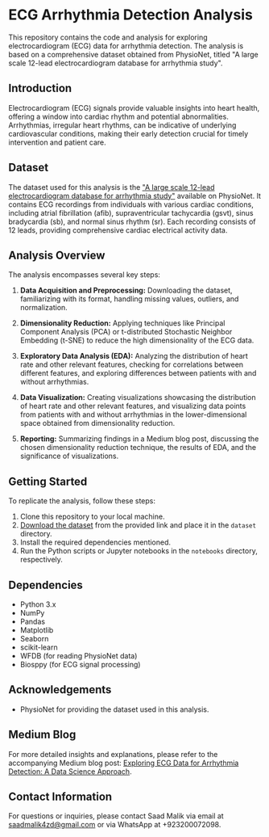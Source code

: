 # ECG Arrhythmia Detection Analysis

This repository contains the code and analysis for exploring electrocardiogram (ECG) data for arrhythmia detection. The analysis is based on a comprehensive dataset obtained from PhysioNet, titled "A large scale 12-lead electrocardiogram database for arrhythmia study".

## Introduction

Electrocardiogram (ECG) signals provide valuable insights into heart health, offering a window into cardiac rhythm and potential abnormalities. Arrhythmias, irregular heart rhythms, can be indicative of underlying cardiovascular conditions, making their early detection crucial for timely intervention and patient care.

## Dataset

The dataset used for this analysis is the ["A large scale 12-lead electrocardiogram database for arrhythmia study"](https://physionet.org/content/ecg-arrhythmia/1.0.0/) available on PhysioNet. It contains ECG recordings from individuals with various cardiac conditions, including atrial fibrillation (afib), supraventricular tachycardia (gsvt), sinus bradycardia (sb), and normal sinus rhythm (sr). Each recording consists of 12 leads, providing comprehensive cardiac electrical activity data.

## Analysis Overview

The analysis encompasses several key steps:

1. **Data Acquisition and Preprocessing:** Downloading the dataset, familiarizing with its format, handling missing values, outliers, and normalization.
2. **Dimensionality Reduction:** Applying techniques like Principal Component Analysis (PCA) or t-distributed Stochastic Neighbor Embedding (t-SNE) to reduce the high dimensionality of the ECG data.
3. **Exploratory Data Analysis (EDA):** Analyzing the distribution of heart rate and other relevant features, checking for correlations between different features, and exploring differences between patients with and without arrhythmias.
4. **Data Visualization:** Creating visualizations showcasing the distribution of heart rate and other relevant features, and visualizing data points from patients with and without arrhythmias in the lower-dimensional space obtained from dimensionality reduction.

5. **Reporting:** Summarizing findings in a Medium blog post, discussing the chosen dimensionality reduction technique, the results of EDA, and the significance of visualizations.

## Getting Started

To replicate the analysis, follow these steps:

1. Clone this repository to your local machine.
2. [Download the dataset](https://physionet.org/content/ecg-arrhythmia/1.0.0/) from the provided link and place it in the `dataset` directory.
3. Install the required dependencies mentioned.
4. Run the Python scripts or Jupyter notebooks in the `notebooks` directory, respectively.

## Dependencies

- Python 3.x
- NumPy
- Pandas
- Matplotlib
- Seaborn
- scikit-learn
- WFDB (for reading PhysioNet data)
- Biosppy (for ECG signal processing)

## Acknowledgements

- PhysioNet for providing the dataset used in this analysis.

## Medium Blog

For more detailed insights and explanations, please refer to the accompanying Medium blog post: [Exploring ECG Data for Arrhythmia Detection: A Data Science Approach](https://medium.com/@saadmalik4zd/exploring-ecg-data-for-arrhythmia-detection-a-data-science-approach-1815f6cc43a3).

## Contact Information

For questions or inquiries, please contact Saad Malik via email at saadmalik4zd@gmail.com or via WhatsApp at +923200072098.
